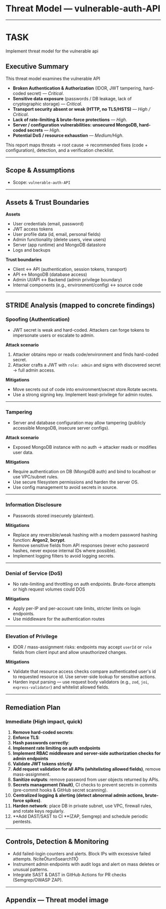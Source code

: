 
# Threat Model — vulnerable-auth-API

---

# TASK

Implement threat model for the vulnerable api


## Executive Summary 

This threat model examines the vulnerable API

- **Broken Authentication & Authorization** (IDOR, JWT tampering, hard-coded secret) — *Critical*.  
- **Sensitive data exposure** (passwords / DB leakage, lack of cryptographic storage) — *Critical*.  
- **Transport security absent or weak (HTTP, no TLS/HSTS)** — *High / Critical*.  
- **Lack of rate-limiting & brute-force protections** — *High*.  
- **Server / configuration vulnerabilities: unsecured MongoDB, hard-coded secrets** — *High*.  
- **Potential DoS / resource exhaustion** — *Medium/High*.

This report maps threats → root cause → recommended fixes (code + configuration), detection, and a verification checklist.

---

## Scope & Assumptions
- Scope: `vulnerable-auth-API`   


---

## Assets & Trust Boundaries
**Assets**
- User credentials (email, password)
- JWT access tokens
- User profile data (id, email, personal fields)
- Admin functionality (delete users, view users)
- Server (app runtime) and MongoDB datastore
- Logs and backups

**Trust boundaries**
- Client ↔ API (authentication, session tokens, transport)
- API ↔ MongoDB (database access)
- Admin UI/API ↔ Backend (admin privilege boundary)
- Internal components (e.g., environment/config) ↔ source code

---

## STRIDE Analysis (mapped to concrete findings)

### Spoofing (Authentication)

- JWT secret is weak and hard-coded. Attackers can forge tokens to impersonate users or escalate to admin.

**Attack scenario**
1. Attacker obtains repo or reads code/environment and finds hard-coded secret.  
2. Attacker crafts a JWT with `role: admin` and signs with discovered secret → full admin access.

**Mitigations**
- Move secrets out of code into environment/secret store.Rotate secrets.
- Use a strong signing key. Implement least-privilege for admin routes.

---

### Tampering

- Server and database configuration may allow tampering (publicly accessible MongoDB, insecure server configs). 

**Attack scenario**
- Exposed MongoDB instance with no auth → attacker reads or modifies user data.

**Mitigations**
- Require authentication on DB (MongoDB auth) and bind to localhost or use VPC/subnet rules.  
- Use secure filesystem permissions and harden the server OS.  
- Use config management to avoid secrets in source.


---

### Information Disclosure

- Passwords stored insecurely (plaintext).

**Mitigations**
- Replace any reversible/weak hashing with a modern password hashing function: **Argon2**, **bcrypt**. 
- Remove sensitive fields from API responses (never echo password hashes, never expose internal IDs where possible).  
- Implement logging filters to avoid logging secrets.


---

### Denial of Service (DoS)

- No rate-limiting and throttling on auth endpoints. Brute-force attempts or high request volumes could DOS

**Mitigations**
- Apply per-IP and per-account rate limits, stricter limits on login endpoints.
- Use middleware for the authentication routes

---

### Elevation of Privilege

- IDOR / mass-assignment risks: endpoints may accept `userId` or `role` fields from client input and allow unauthorized changes.

**Mitigations**
- Validate that resource access checks compare authenticated user's id to requested resource id. Use server-side lookup for sensitive actions.  
- Harden input parsing — use request body validators (e.g., `zod`, `joi`, `express-validator`) and whitelist allowed fields.


---

## Remediation Plan 

### Immediate (High impact, quick)
1. **Remove hard-coded secrets**:
2. **Enforce TLS**:
3. **Hash passwords correctly**: 
4. **Implement rate limiting on auth endpoints**
5. **Implement RBAC middleware and server-side authorization checks for admin endpoints**
6. **Validate JWT tokens strictly**
7. **Add request validation for all APIs (whitelisting allowed fields)**, remove mass-assignment.
8. **Sanitize outputs**: remove password from user objects returned by APIs.
9. **Secrets management (Vault)**, CI checks to prevent secrets in commits (pre-commit hooks & GitHub secret scanning).
10. **Centralized logging & alerting (detect abnormal admin actions, brute-force spikes)**.
11. **Harden network**: place DB in private subnet, use VPC, firewall rules, and rotate keys regularly.
12. **Add DAST/SAST to CI **(ZAP, Semgrep) and schedule periodic pentests.

---

## Controls, Detection & Monitoring
- Add failed-login counters and alerts. Block IPs with excessive failed attempts. citeturn5search11  
- Instrument admin endpoints with audit logs and alert on mass deletes or unusual patterns.  
- Integrate SAST & DAST in GitHub Actions for PR checks (Semgrep/OWASP ZAP).

---

## Appendix — Threat model image

